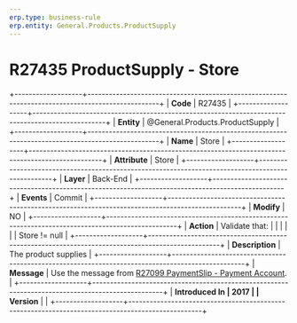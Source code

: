 ```yaml
---
erp.type: business-rule
erp.entity: General.Products.ProductSupply
---
```


# R27435 ProductSupply - Store
+-------------------+--------------------------------------------------------------------------------------------------+
| **Code**          | R27435                                                                                           |
+-------------------+--------------------------------------------------------------------------------------------------+
| **Entity**        | @General.Products.ProductSupply                                                                                    |
+-------------------+--------------------------------------------------------------------------------------------------+
| **Name**          | Store                                                                                            |
+-------------------+--------------------------------------------------------------------------------------------------+
| **Attribute**     | Store                                                                                            |
+-------------------+--------------------------------------------------------------------------------------------------+
| **Layer**         | Back-End                                                                                         |
+-------------------+--------------------------------------------------------------------------------------------------+
| **Events**        | Commit                                                                                           |
+-------------------+--------------------------------------------------------------------------------------------------+
| **Modify**        | NO                                                                                               |
+-------------------+--------------------------------------------------------------------------------------------------+
| **Action**        | Validate that:                                                                                   |
|                   |                                                                                                  |
|                   | Store != null                                                                                    |
+-------------------+--------------------------------------------------------------------------------------------------+
| **Description**   | The product supplies                                                                             |
+-------------------+--------------------------------------------------------------------------------------------------+
| **Message**       | Use the message from [R27099 PaymentSlip - Payment Account](R27099.md).                          |
+-------------------+--------------------------------------------------------------------------------------------------+
| **Introduced In   | 2017                                                                                             |
| Version**         |                                                                                                  |
+-------------------+--------------------------------------------------------------------------------------------------+

  

  

  
